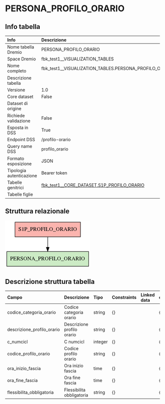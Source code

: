 # PERSONA_PROFILO_ORARIO

## Info tabella

| Info                     | Descrizione                                                                                           |
|:-------------------------|:------------------------------------------------------------------------------------------------------|
| Nome tabella Dremio      | PERSONA_PROFILO_ORARIO                                                                                |
| Space Dremio             | fbk_test1__VISUALIZATION_TABLES                                                                       |
| Nome completo            | fbk_test1__VISUALIZATION_TABLES.PERSONA_PROFILO_ORARIO                                                |
| Descrizione tabella      |                                                                                                       |
| Versione                 | 1.0                                                                                                   |
| Core dataset             | False                                                                                                 |
| Dataset di origine       |                                                                                                       |
| Richiede validazione     | False                                                                                                 |
| Esposta in DSS           | True                                                                                                  |
| Endpoint DSS             | /profilo-orario                                                                                       |
| Query name DSS           | profilo_orario                                                                                        |
| Formato esposizione      | JSON                                                                                                  |
| Tipologia autenticazione | Bearer token                                                                                          |
| Tabelle genitrici        | [fbk_test1__CORE_DATASET.S1P_PROFILO_ORARIO](/fbk_test1__CORE_DATASET/S1P_PROFILO_ORARIO/markdown.md) |
| Tabelle figlie           |                                                                                                       |

## Struttura relazionale

![PERSONA_PROFILO_ORARIO](./graph_png.png)

## Descrizione struttura tabella

| Campo                      | Descrizione                | Tipo    | Constraints   | Linked data   | errors   |
|:---------------------------|:---------------------------|:--------|:--------------|:--------------|:---------|
| codice_categoria_orario    | Codice categoria orario    | string  | {}            |               | {}       |
| descrizione_profilo_orario | Descrizione profilo orario | string  | {}            |               | {}       |
| c_numcicl                  | C numcicl                  | integer | {}            |               | {}       |
| codice_profilo_orario      | Codice profilo orario      | string  | {}            |               | {}       |
| ora_inizio_fascia          | Ora inizio fascia          | time    | {}            |               | {}       |
| ora_fine_fascia            | Ora fine fascia            | time    | {}            |               | {}       |
| flessibilita_obbligatoria  | Flessibilita obbligatoria  | string  | {}            |               | {}       |
